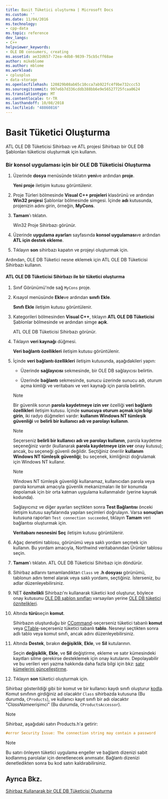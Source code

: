 ```yaml
---
title: Basit Tüketici oluşturma | Microsoft Docs
ms.custom: ''
ms.date: 11/04/2016
ms.technology:
- cpp-data
ms.topic: reference
dev_langs:
- C++
helpviewer_keywords:
- OLE DB consumers, creating
ms.assetid: ae32d657-72ea-4db8-9839-75cb5cff68ae
author: mikeblome
ms.author: mblome
ms.workload:
- cplusplus
- data-storage
ms.openlocfilehash: 120829b08ab65c10cca7ab922fc4f9be732ccc53
ms.sourcegitcommit: 997e6b7d336cddb388bb6e9e56527725fcaa0624
ms.translationtype: MT
ms.contentlocale: tr-TR
ms.lasthandoff: 10/08/2018
ms.locfileid: "48860816"
---
```

# <a name="creating-a-simple-consumer"></a>Basit Tüketici Oluşturma

ATL OLE DB Tüketicisi Sihirbazı ve ATL projesi Sihirbazı bir OLE DB Şablonları tüketicisi oluşturmak için kullanın.

### <a name="to-create-a-console-application-for-an-ole-db-consumer"></a>Bir konsol uygulaması için bir OLE DB Tüketicisi Oluşturma

1. Üzerinde **dosya** menüsünde tıklatın **yeni**ve ardından **proje**.

   **Yeni proje** iletişim kutusu görüntülenir.

1. Proje Türleri bölmesinde **Visual C++ projeleri** klasörünü ve ardından **Win32 projesi** Şablonlar bölmesinde simgesi. İçinde **adı** kutusunda, projenizin adını girin, örneğin, **MyCons**.

1. **Tamam**'ı tıklatın.

   Win32 Proje Sihirbazı görünür.

1. Üzerinde **uygulama ayarları** sayfasında **konsol uygulaması**ve ardından **ATL için destek ekleme**.

1. Tıklayın **son** sihirbazı kapatın ve projeyi oluşturmak için.

Ardından, OLE DB Tüketici nesne eklemek için ATL OLE DB Tüketicisi Sihirbazı kullanın.

#### <a name="to-create-a-consumer-with-the-atl-ole-db-consumer-wizard"></a>ATL OLE DB Tüketicisi Sihirbazı ile bir tüketici oluşturma

1. Sınıf Görünümü'nde sağ `MyCons` proje.

1. Kısayol menüsünde **Ekle**ve ardından **sınıfı Ekle**.

   **Sınıfı Ekle** iletişim kutusu görüntülenir.

1. Kategorileri bölmesinden **Visual C++**, tıklayın **ATL OLE DB Tüketicisi** Şablonlar bölmesinde ve ardından simge **açık**.

   ATL OLE DB Tüketicisi Sihirbazı görünür.

1. Tıklayın **veri kaynağı** düğmesi.

   **Veri bağlantı özellikleri** iletişim kutusu görüntülenir.

1. İçinde **veri bağlantı özellikleri** iletişim kutusunda, aşağıdakileri yapın:

   - Üzerinde **sağlayıcısı** sekmesinde, bir OLE DB sağlayıcısı belirtin.

   - Üzerinde **bağlantı** sekmesinde, sunucu üzerinde sunucu adı, oturum açma kimliği ve veritabanı ve veri kaynağı için parola belirtin.

   > [!NOTE]
   > Bir güvenlik sorun **parola kaydetmeye izin ver** özelliği **veri bağlantı özellikleri** iletişim kutusu. İçinde **sunucuya oturum açmak için bilgi girin**, iki radyo düğmeleri vardır: **kullanım Windows NT tümleşik güvenliği** ve **belirli bir kullanıcı adı ve parolayı kullanın**.

   > [!NOTE]
   > Seçerseniz **belirli bir kullanıcı adı ve parolayı kullanın**, parola kaydetme seçeneğiniz vardır (kullanarak **parola kaydetmeye izin ver** onay kutusu); ancak, bu seçeneği güvenli değildir. Seçtiğiniz önerilir **kullanım Windows NT tümleşik güvenliği**; bu seçenek, kimliğinizi doğrulamak için Windows NT kullanır.

   > [!NOTE]
   > Windows NT tümleşik güvenliği kullanamaz, kullanıcıdan parola veya parola korumak amacıyla güvenlik mekanizmaları ile bir konumda depolamak için bir orta katman uygulama kullanmalıdır (yerine kaynak kodunda).

   Sağlayıcınız ve diğer ayarları seçtikten sonra **Test Bağlantısı** önceki iletişim kutusu sayfalarında yapılan seçimleri doğrulayın. Varsa **sonuçları** kutusuna raporları `Test connection succeeded`, tıklayın **Tamam** veri bağlantısı oluşturmak için.

   **Veritabanı nesnesini Seç** iletişim kutusu görüntülenir.

1. Ağaç denetimi tablosu, görünümü veya saklı yordam seçmek için kullanın. Bu yordam amacıyla, Northwind veritabanından Ürünler tablosu seçin.

1. **Tamam**'ı tıklatın. ATL OLE DB Tüketicisi Sihirbazı için döndürür.

1. Sihirbaz adlarını tamamlandıktan `Class` ve **.h dosyası** görünümü, tablonun adını temel alarak veya saklı yordamı, seçtiğiniz. İsterseniz, bu adlar düzenleyebilirsiniz.

1. NET **öznitelikli** Sihirbazı'nı kullanarak tüketici kod oluşturur, böylece onay kutusunu [OLE DB şablon sınıfları](../../data/oledb/ole-db-consumer-templates-reference.md) varsayılan yerine [OLE DB tüketici öznitelikleri](../../windows/ole-db-consumer-attributes.md).

1. Altında **türü**seçin **komut**.

   Sihirbazın oluşturduğu bir [CCommand](../../data/oledb/ccommand-class.md)-seçerseniz tüketici tabanlı **komut** veya [CTable](../../data/oledb/ctable-class.md)-seçerseniz tüketici tabanlı **tablo**. Nesneyi seçtikten sonra adlı tablo veya komut sınıfı, ancak adını düzenleyebilirsiniz.

1. Altında **Destek**, bırakın **değişiklik**, **Ekle**, ve **Sil** kutularının.

   Seçin **değişiklik**, **Ekle**, ve **Sil** değiştirme, ekleme ve satır kümesindeki kayıtları silme gerekirse desteklemek için onay kutularını. Depolayabilir ve bu verileri veri yazma hakkında daha fazla bilgi için bkz: [satır kümelerini güncelleştirme](../../data/oledb/updating-rowsets.md).

1. Tıklayın **son** tüketici oluşturmak için.

Sihirbaz gösterildiği gibi bir komut ve bir kullanıcı kaydı sınıfı oluşturur [kodla](../../data/oledb/consumer-wizard-generated-classes.md). Komut sınıfının girdiğiniz ad olacaktır `Class` sihirbazda kutusuna (Bu durumda, `CProducts`), ve kullanıcı kayıt sınıfı bir adı olacaktır "*ClassName*erişimci" (Bu durumda, `CProductsAccessor`).

> [!NOTE]
> Sihirbaz, aşağıdaki satırı Products.h'a getirir:

```cpp
#error Security Issue: The connection string may contain a password
```

> [!NOTE]
> Bu satırı önleyen tüketici uygulama engeller ve bağlantı dizenizi sabit kodlanmış parolalar için denetlenecek anımsatır. Bağlantı dizenizi denetledikten sonra bu kod satırı kaldırabilirsiniz.

## <a name="see-also"></a>Ayrıca Bkz.

[Sihirbaz Kullanarak bir OLE DB Tüketicisi Oluşturma](../../data/oledb/creating-an-ole-db-consumer-using-a-wizard.md)

